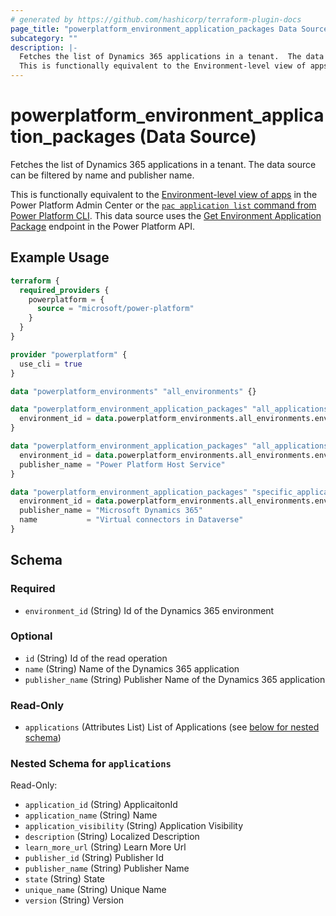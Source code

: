 ```yaml
---
# generated by https://github.com/hashicorp/terraform-plugin-docs
page_title: "powerplatform_environment_application_packages Data Source - powerplatform"
subcategory: ""
description: |-
  Fetches the list of Dynamics 365 applications in a tenant.  The data source can be filtered by name and publisher name.
  This is functionally equivalent to the Environment-level view of apps https://learn.microsoft.com/power-platform/admin/manage-apps#environment-level-view-of-apps in the Power Platform Admin Center or the pac application list command from Power Platform CLI https://learn.microsoft.com/power-platform/developer/cli/reference/application#pac-application-list.  This data source uses the Get Environment Application Package https://learn.microsoft.com/rest/api/power-platform/appmanagement/applications/get-environment-application-package endpoint in the Power Platform API.
---
```


# powerplatform_environment_application_packages (Data Source)

Fetches the list of Dynamics 365 applications in a tenant.  The data source can be filtered by name and publisher name.

This is functionally equivalent to the [Environment-level view of apps](https://learn.microsoft.com/power-platform/admin/manage-apps#environment-level-view-of-apps) in the Power Platform Admin Center or the [`pac application list` command from Power Platform CLI](https://learn.microsoft.com/power-platform/developer/cli/reference/application#pac-application-list).  This data source uses the [Get Environment Application Package](https://learn.microsoft.com/rest/api/power-platform/appmanagement/applications/get-environment-application-package) endpoint in the Power Platform API.

## Example Usage

```terraform
terraform {
  required_providers {
    powerplatform = {
      source = "microsoft/power-platform"
    }
  }
}

provider "powerplatform" {
  use_cli = true
}

data "powerplatform_environments" "all_environments" {}

data "powerplatform_environment_application_packages" "all_applications" {
  environment_id = data.powerplatform_environments.all_environments.environments[0].id
}

data "powerplatform_environment_application_packages" "all_applications_from_publisher" {
  environment_id = data.powerplatform_environments.all_environments.environments[0].id
  publisher_name = "Power Platform Host Service"
}

data "powerplatform_environment_application_packages" "specific_application" {
  environment_id = data.powerplatform_environments.all_environments.environments[0].id
  publisher_name = "Microsoft Dynamics 365"
  name           = "Virtual connectors in Dataverse"
}
```

<!-- schema generated by tfplugindocs -->
## Schema

### Required

- `environment_id` (String) Id of the Dynamics 365 environment

### Optional

- `id` (String) Id of the read operation
- `name` (String) Name of the Dynamics 365 application
- `publisher_name` (String) Publisher Name of the Dynamics 365 application

### Read-Only

- `applications` (Attributes List) List of Applications (see [below for nested schema](#nestedatt--applications))

<a id="nestedatt--applications"></a>
### Nested Schema for `applications`

Read-Only:

- `application_id` (String) ApplicaitonId
- `application_name` (String) Name
- `application_visibility` (String) Application Visibility
- `description` (String) Localized Description
- `learn_more_url` (String) Learn More Url
- `publisher_id` (String) Publisher Id
- `publisher_name` (String) Publisher Name
- `state` (String) State
- `unique_name` (String) Unique Name
- `version` (String) Version
